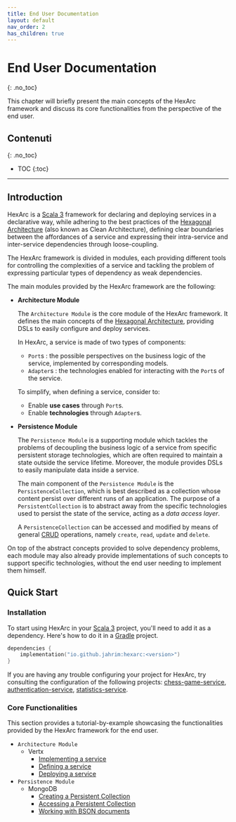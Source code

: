 ```yaml
---
title: End User Documentation
layout: default
nav_order: 2
has_children: true
---
```


# End User Documentation
{: .no_toc}

This chapter will briefly present the main concepts of the HexArc framework 
and discuss its core functionalities from the perspective of the end user.

## Contenuti
{: .no_toc}

- TOC
{:toc}

---

## Introduction

HexArc is a [Scala 3](https://www.scala-lang.org/) framework for declaring and deploying
services in a declarative way, while adhering to the best practices of the
[Hexagonal Architecture]((https://en.wikipedia.org/wiki/Hexagonal_architecture_(software)))
(also known as Clean Architecture), defining clear boundaries between the affordances
of a service and expressing their intra-service and inter-service dependencies through
loose-coupling.

The HexArc framework is divided in modules, each providing different tools for
controlling the complexities of a service and tackling the problem of expressing 
particular types of dependency as weak dependencies.

The main modules provided by the HexArc framework are the following:
- **Architecture Module**
    
  The `Architecture Module` is the core module of the HexArc framework.
  It defines the main concepts of the [Hexagonal Architecture](https://en.wikipedia.org/wiki/Hexagonal_architecture_(software)),
  providing DSLs to easily configure and deploy services.

  In HexArc, a service is made of two types of components:
  - `Port`s : the possible perspectives on the business logic of the service, implemented
    by corresponding models.
  - `Adapter`s : the technologies enabled for interacting with the `Port`s of the service.
    
  To simplify, when defining a service, consider to:
  - Enable **use cases** through `Port`s.
  - Enable **technologies** through `Adapter`s.

- **Persistence Module**

  The `Persistence Module` is a supporting module which tackles the problems of decoupling
  the business logic of a service from specific persistent storage technologies, which are
  often required to maintain a state outside the service lifetime. Moreover, the module provides
  DSLs to easily manipulate data inside a service.

  The main component of the `Persistence Module` is the `PersistenceCollection`, which is
  best described as a collection whose content persist over different runs of an application.
  The purpose of a `PersistentCollection` is to abstract away from the specific technologies
  used to persist the state of the service, acting as a _data access layer_.

  A `PersistenceCollection` can be accessed and modified by means of general
  [CRUD](https://en.wikipedia.org/wiki/Create,_read,_update_and_delete) operations, namely
  `create`, `read`, `update` and `delete`.

On top of the abstract concepts provided to solve dependency problems, each module may also already
provide implementations of such concepts to support specific technologies, without the end user
needing to implement them himself.

## Quick Start

### Installation

To start using HexArc in your [Scala 3](https://www.scala-lang.org/) project, you'll need to add it as
a dependency. Here's how to do it in a [Gradle](https://gradle.org/) project.

```kotlin
dependencies {
    implementation("io.github.jahrim:hexarc:<version>")
}
```

If you are having any trouble configuring your project for HexArc, try consulting the configuration
of the following projects: [chess-game-service](https://github.com/ldss-project/chess-game-service),
[authentication-service](https://github.com/ldss-project/authentication-service),
[statistics-service](https://github.com/ldss-project/statistics-service).

### Core Functionalities

This section provides a tutorial-by-example showcasing the functionalities provided by the
HexArc framework for the end user.

- `Architecture Module`
    - Vertx
        - [Implementing a service](/hexarc/end-user-documentation/0-architecture/0-service-implementation)
        - [Defining a service](/hexarc/end-user-documentation/0-architecture/1-service-definition)
        - [Deploying a service](/hexarc/end-user-documentation/0-architecture/2-service-deployment)
- `Persistence Module`
    - MongoDB
        - [Creating a Persistent Collection](/hexarc/end-user-documentation/1-persistence/0-persistent-collection-creation)
        - [Accessing a Persistent Collection](/hexarc/end-user-documentation/1-persistence/1-persistent-collection-access)
        - [Working with BSON documents](/hexarc/end-user-documentation/1-persistence/2-working-with-bson)
